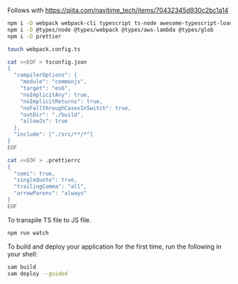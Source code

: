 Follows with https://qiita.com/navitime_tech/items/70432345d930c2bc1a14
```bash
npm i -D webpack webpack-cli typescript ts-node awesome-typescript-loader aws-sdk glob
npm i -D @types/node @types/webpack @types/aws-lambda @types/glob
npm i -D prettier

touch webpack.config.ts

cat <<EOF > tsconfig.json
{
  "compilerOptions": {
    "module": "commonjs",
    "target": "es6",
    "noImplicitAny": true,
    "noImplicitReturns": true,
    "noFallthroughCasesInSwitch": true,
    "outDir": "./build",
    "allowJs": true
  },
  "include": ["./src/**/*"]
}
EOF

cat <<EOF > .prettierrc
{
  "semi": true,
  "singleQuote": true,
  "trailingComma": "all",
  "arrowParens": "always"
}
EOF
```

To transpile TS file to JS file.
```bash
npm run watch
```

To build and deploy your application for the first time, run the following in your shell:
```bash
sam build
sam deploy --guided
```